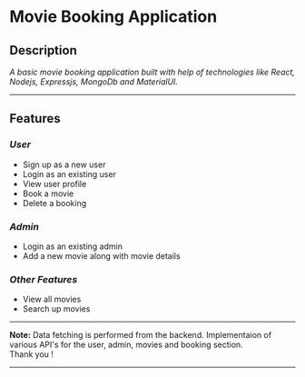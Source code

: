 # **Movie Booking Application**


## **Description**

*A basic movie booking application built with help of technologies like React, Nodejs, Expressjs, MongoDb and MaterialUI.*

***

## **Features**

### *User*
- Sign up as a new user
- Login as an existing user
- View user profile
- Book a movie
- Delete a booking

### *Admin*
- Login as an existing admin
- Add a new movie along with movie details

### *Other Features*
- View all movies
- Search up movies

***

**Note:** Data fetching is performed from the backend. Implementaion of various API's for the user, admin, movies and booking section.
<br>
Thank you !

***

